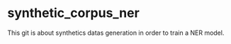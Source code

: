 # synthetic_corpus_ner
This git is about synthetics datas generation in order to train a NER model.
